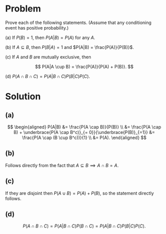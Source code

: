 # Problem
Prove each of the following statements. (Assume that any conditioning event has positive probability.)

(a) If $P(B) = 1$, then $P(A|B) = P(A)$ for any $A$.

(b) If $A \subseteq B$, then $P(B|A) = 1$ and $P(A|B) = \frac{P(A)}{P(B)}$.

(c) If $A$ and $B$ are mutually exclusive, then 

$$
P(A|A \cup B) = \frac{P(A)}{P(A) + P(B)}.
$$

(d) $P(A \cap B \cap C) = P(A|B \cap C)P(B|C)P(C)$.

# Solution
## (a)
$$
\begin{aligned}
P(A|B) &= \frac{P(A \cap B)}{P(B)} \\
&= \frac{P(A \cap B) + \underbrace{P(A \cap B^c)}_{= 0}}{\underbrace{P(B)}_{=1}}
&= \frac{P(A \cap (B \cup B^c))}{1} \\
&= P(A).
\end{aligned}
$$

## (b)
Follows directly from the fact that $A \subseteq B \implies A \cap B = A$.

## (c)
If they are disjoint then $P(A \cup B) = P(A) + P(B)$, so the statement directly follows.

## (d)
$$
P(A \cap B \cap C) = P(A | B \cap C) P(B \cap C) = P(A | B \cap C) P(B | C) P(C).
$$